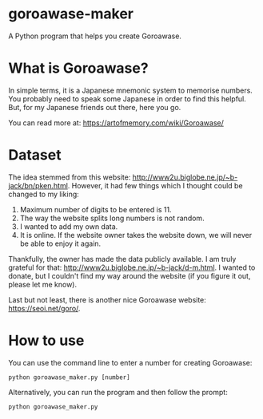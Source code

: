 # goroawase-maker
A Python program that helps you create Goroawase.

# What is Goroawase?
In simple terms, it is a Japanese mnemonic system to memorise numbers. You probably need to speak some Japanese in order to find this helpful. But, for my Japanese friends out there, here you go.

You can read more at: https://artofmemory.com/wiki/Goroawase/

# Dataset
The idea stemmed from this website: http://www2u.biglobe.ne.jp/~b-jack/bn/pken.html. However, it had few things which I thought could be changed to my liking:
1. Maximum number of digits to be entered is 11.
2. The way the website splits long numbers is not random.
3. I wanted to add my own data.
4. It is online. If the website owner takes the website down, we will never be able to enjoy it again.

Thankfully, the owner has made the data publicly available. I am truly grateful for that: http://www2u.biglobe.ne.jp/~b-jack/d-m.html. I wanted to donate, but I couldn't find my way around the website (if you figure it out, please let me know).

Last but not least, there is another nice Goroawase website: https://seoi.net/goro/.

# How to use
You can use the command line to enter a number for creating Goroawase:
```
python goroawase_maker.py [number]
```

Alternatively, you can run the program and then follow the prompt:
```
python goroawase_maker.py
```
